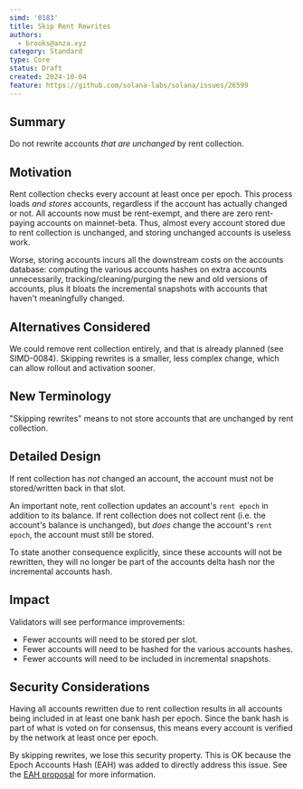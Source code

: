```yaml
---
simd: '0183'
title: Skip Rent Rewrites
authors:
  - brooks@anza.xyz
category: Standard
type: Core
status: Draft
created: 2024-10-04
feature: https://github.com/solana-labs/solana/issues/26599
---
```


## Summary

Do not rewrite accounts *that are unchanged* by rent collection.

## Motivation

Rent collection checks every account at least once per epoch.  This process
loads *and stores* accounts, regardless if the account has actually changed or
not.  All accounts now must be rent-exempt, and there are zero rent-paying
accounts on mainnet-beta.  Thus, almost every account stored due to rent
collection is unchanged, and storing unchanged accounts is useless work.

Worse, storing accounts incurs all the downstream costs on the accounts
database: computing the various accounts hashes on extra accounts unnecessarily,
tracking/cleaning/purging the new and old versions of accounts, plus it bloats
the incremental snapshots with accounts that haven't meaningfully changed.

## Alternatives Considered

We could remove rent collection entirely, and that is already planned
(see SIMD-0084).  Skipping rewrites is a smaller, less complex change, which
can allow rollout and activation sooner.

## New Terminology

"Skipping rewrites" means to not store accounts that are unchanged by rent
collection.

## Detailed Design

If rent collection has *not* changed an account, the account must not be
stored/written back in that slot.

An important note, rent collection updates an account's `rent epoch` in addition
to its balance.  If rent collection does not collect rent (i.e. the account's
balance is unchanged), but *does* change the account's `rent epoch`, the
account must still be stored.

To state another consequence explicitly, since these accounts will not be
rewritten, they will no longer be part of the accounts delta hash nor the
incremental accounts hash.

## Impact

Validators will see performance improvements:

* Fewer accounts will need to be stored per slot.
* Fewer accounts will need to be hashed for the various accounts hashes.
* Fewer accounts will need to be included in incremental snapshots.

## Security Considerations

Having all accounts rewritten due to rent collection results in all accounts
being included in at least one bank hash per epoch.  Since the bank hash is
part of what is voted on for consensus, this means every account is verified by
the network at least once per epoch.

By skipping rewrites, we lose this security property.  This is OK because the
Epoch Accounts Hash (EAH) was added to directly address this issue.  See the
[EAH proposal](https://docs.solanalabs.com/implemented-proposals/epoch_accounts_hash)
for more information.

